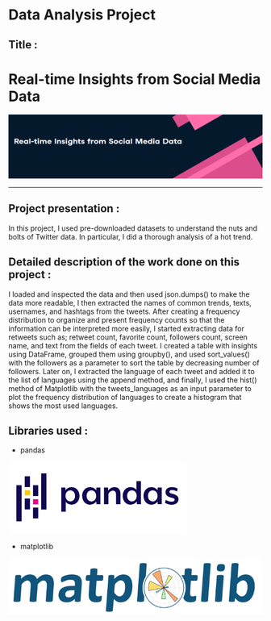 # Data Analysis Project
## Title :
# Real-time Insights from Social Media Data

![](Images/title.PNG)

-----------------------------------------------------


## Project presentation :

In this project, I used pre-downloaded datasets to understand the nuts and bolts of Twitter data.
In particular, I did a thorough analysis of a hot trend.

## Detailed description of the work done on this project :

I loaded and inspected the data and then used json.dumps() to make the data more readable, I then extracted the names of common trends, texts, usernames, and hashtags from the tweets.
After creating a frequency distribution to organize and present frequency counts so that the information can be interpreted more easily, 
I started extracting data for retweets such as; retweet count, favorite count, followers count, screen name, and text from the fields of each tweet.
I created a table with insights using DataFrame, grouped them using groupby(), and used sort_values() with the followers as a parameter to sort the table by decreasing number of followers.
Later on, I extracted the language of each tweet and added it to the list of languages using the append method, 
and finally, I used the hist() method of Matplotlib with the tweets_languages as an input parameter to plot the frequency distribution of languages to create a histogram that shows the most used languages.


## Libraries used :

* pandas

![](Images/pandas.PNG)


* matplotlib

![](Images/matplotlib.PNG)
